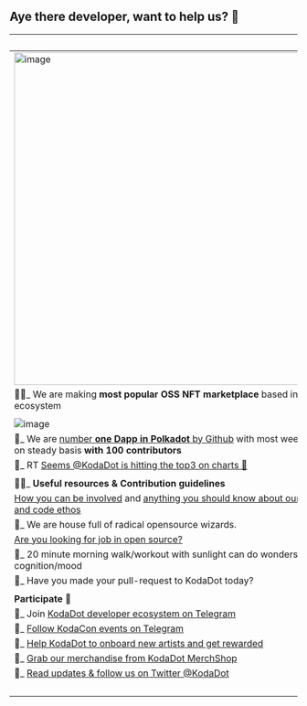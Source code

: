 ## Aye there developer, want to help us? 👋

|  | _ |
|:---|:---:|
| <img width="582" alt="image" src="https://user-images.githubusercontent.com/5887929/221959431-1e5e2129-de1a-43e8-977d-6f59ab547859.png"> | | 
| 🙋‍♀️_ We are making **most popular OSS NFT marketplace** based in Polkadot ecosystem |
| |
| ![image](https://user-images.githubusercontent.com/5887929/233139474-b55a2480-168c-4f0e-8ce4-74ecc6fc53bb.png) | 
| 🥇_ We are [number **one Dapp in Polkadot** by Github](https://github.com/topics/polkadot) with most weekly comits on steady basis **with 100 contributors** |
| 📸_ RT [Seems @KodaDot is hitting the top3 on charts 🥳](https://twitter.com/yangWao/status/1648316911116079105) |  
| | 
| 👩‍💻_ **Useful resources & Contribution guidelines** | 
|[How you can be involved](https://github.com/kodadot/nft-gallery/blob/main/CONTRIBUTING.md) and [anything you should know about our codebase and code ethos](https://docs.kodadot.xyz) |
| 🧙_ We are house full of radical opensource wizards. | 
|[Are you looking for job in open source?](https://github.com/kodadot/nft-gallery/blob/main/HIRING.md) | 
| 🌅_ 20 minute morning walk/workout with sunlight can do wonders to your cognition/mood | 
| 🔁_ Have you made your pull-request to KodaDot today? |
| | 
| **Participate** 🙌 | 
| 🙌_ Join [KodaDot developer ecosystem on Telegram](https://t.me/kodadot_eco) | 
| 🥳_ [Follow KodaCon events on Telegram](https://t.me/kodacon) | 
| 🤑_ [Help KodaDot to onboard new artists and get rewarded](https://docs.kodadot.xyz/referral-program.html) | 
| 👕_ [Grab our merchandise from KodaDot MerchShop](https://shop.kodadot.xyz) | 
| 📰_ [Read updates & follow us on Twitter @KodaDot](https://twitter.com/kodadot) | |
| | _ |
